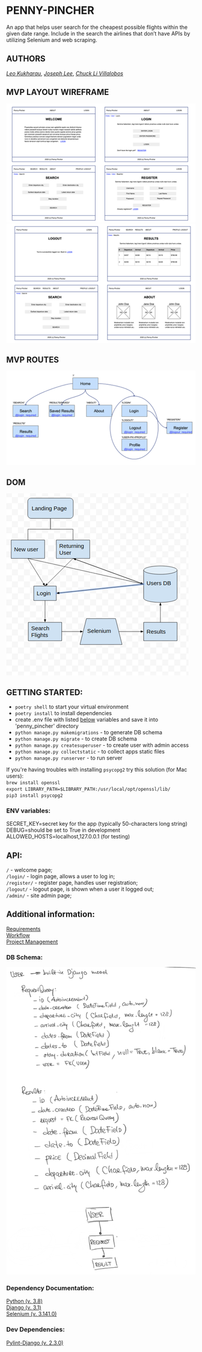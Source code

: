 # PENNY-PINCHER

An app that helps user search for the cheapest possible flights within the given date range. Include in the search the airlines that don’t have APIs by utilizing Selenium and web scraping.

## AUTHORS

[_Leo Kukharau_](https://github.com/LeoKuhorev), [_Joseph Lee_](https://github.com/josephlee3454), [_Chuck Li Villalobos_](https://github.com/ticochuck)

## MVP LAYOUT WIREFRAME

![Wireframe](./assets/wireframe_1.png)
![Wireframe](./assets/wireframe_2.png)

## MVP ROUTES

![Routing_Diagram](./assets/routing_diagram.png)

## DOM

![DOM](./assets/DOM.png)

## GETTING STARTED:

- `poetry shell` to start your virtual environment
- `poetry install` to install dependencies
- create .env file with listed <a href="#env">below</a> variables and save it into 'penny_pincher' directory
- `python manage.py makemigrations` - to generate DB schema
- `python manage.py migrate` - to create DB schema
- `python manage.py createsuperuser` - to create user with admin access
- `python manage.py collectstatic` - to collect apps static files
- `python manage.py runserver` - to run server

If you're having troubles with installing `psycopg2` try this solution (for Mac users):  
`brew install openssl`  
`export LIBRARY_PATH=$LIBRARY_PATH:/usr/local/opt/openssl/lib/`  
`pip3 install psycopg2`

### <a name="env"></a> ENV variables:

SECRET_KEY=secret key for the app (typically 50-characters long string)  
DEBUG=should be set to True in development  
ALLOWED_HOSTS=localhost,127.0.0.1 (for testing)

## API:

`/` - welcome page;  
`/login/` - login page, allows a user to log in;  
`/register/` - register page, handles user registration;  
`/logout/` - logout page, is shown when a user it logged out;  
`/admin/` - site admin page;

## Additional information:

[Requirements](./docs/requirements.md)  
[Workflow](./docs/workflow.md)  
[Project Management](https://github.com/401n1-midterm/penny-pincher/projects/1)

### DB Schema:

[![ERD Diagram](./assets/sample_ERD.png)](./ERD.png)

### Dependency Documentation:

[Python (v. 3.8)](https://docs.python.org/3.8/)  
[Django (v. 3.1)](https://docs.djangoproject.com/en/3.1/)  
[Selenium (v. 3.141.0)](https://pypi.org/project/selenium/)

### Dev Dependencies:

[Pylint-Django (v. 2.3.0)](https://pypi.org/project/pylint-django/)
